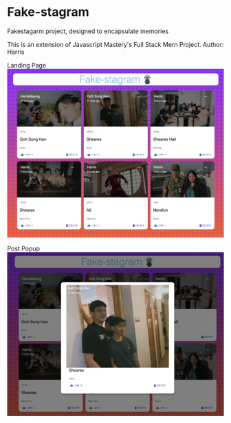 # Fake-stagram
Fakestagarm project, designed to encapsulate memories 

This is an extension of Javascript Mastery's Full Stack Mern Project.
Author: Harris

Landing Page
![Current Product](fake-stagram.png)

Post Popup
![Popup](fake-stagram-popup.png)
